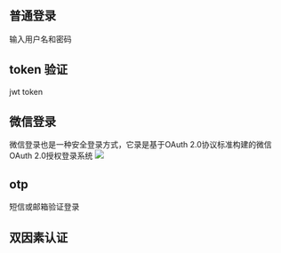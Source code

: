 
## 普通登录
输入用户名和密码

## token 验证
jwt token 

## 微信登录
微信登录也是一种安全登录方式，它录是基于OAuth 2.0协议标准构建的微信OAuth 2.0授权登录系统
![](https://ask.qcloudimg.com/http-save/8572099/lcbyg36yix.png)

## otp
短信或邮箱验证登录

## 双因素认证
